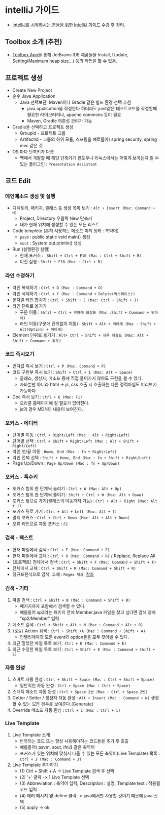 # intelliJ 가이드
- [IntelliJ를 시작하시는 분들을 위한 IntelliJ 가이드](https://www.inflearn.com/course/intellij-guide/) 수강 후 정리.

## Toolbox 소개 (추천)
- [Toolbox App](https://www.jetbrains.com/toolbox/app/)을 통해 JetBrains IDE 제품들을 Install, Update, Setting(Maximum heap size...) 등의 작업을 할 수 있음.

## 프로젝트 생성
- Create New Project
- 순수 Java Application
    - Java 선택보단, Maven이나 Gradle 같은 빌드 환경 선택 추천
        - java application을 작성한다 하더라도 junit같은 테스트코드를 작성할때 필요한 라이브러리나, apache commons 등이 필요
        - Maven, Gradle 의존성 관리가 가능
- Gradle을 선택하고 프로젝트 생성
     - GroupId - 프로젝트 그룹
     - ArtifactId - 그룹의 하위 모듈, 스프링을 예로들어) spring security, spring mvc 같은 것
- OS 마다 단축키가 다름
    - 맥에서 개발할 때 해당 단축키가 윈도우나 리눅스에서는 어떻게 보이는지 알 수 있는 플러그인 : `Presentation Assistant`

## 코드 Edit

### 메인메소드 생성 및 실행

- 디렉토리, 패키지, 클래스 등 생성 목록 보기 : `Alt + Insert (Mac: Command + N)`
    - Project, Directory 우클릭 New 단축키
    - 내가 현재 위치에 생성할 수 있는 모든 리스트
- Code templete (흔히 사용하는 메소드 미리 정리 : 축약어)
    - `psvm` : public static void main() 생성
    -  `sout` : System.out.println() 생성
- Run (실행환경 실행)
    - 헌재 포커스 : ` Shift + Ctrl + F10 (Mac : Ctrl + Shift + R)`
    - 이전 실행 : `Shift + F10 (Mac : Ctrl + R)`

### 라인 수정하기
- 라인 복제하기 : `Ctrl + D (Mac : Command + D)`
- 라인 삭제하기 : `Ctrl + Y (Mac : Command + Delete(백스페이스))`
- 문자열 라인 합치기 : `Ctrl + Shift + J (Mac: Ctrl + Shift + J)`
- 라인 단위로 옮기기
    - 구문 이동 : `Shfit + Ctrl + 위아래 화살표 (Mac :Shift + Command + 위아래)` 
    - 라인 이동(구문에 관계없이 이동) : `Shift + Alt + 위아래 (Mac : Shift + Alt(Option) + 위아래)`
- Element 단위로 옮기기 : `Alt+ Ctrl + Shift + 좌우 화살표 (Mac: Alt + Shift + Command + 좌우)` 

### 코드 즉시보기
- 인자값 즉시 보기 : `Ctrl + P (Mac: Command + P)`
- 코드 구현부 즉시 보기 : `Shift + Ctrl + I (Mac: Alt + Space)`
    - 클래스, 생성자, 메소드 등에 직접 들어가지 않아도 구현을 볼 수 있다.
    - 자바뿐만 아니라  html -> js, css 호출 시 호출하는 다른 정적파일도 미리보기 가능하다.
- Doc 즉시 보기 : `Ctrl + Q (Mac: F1)`
    - 오라클 홈페이지에 갈 필요가 없어진다.
    - js의 경우 MDN의 내용이 보여진다.

### 포커스 - 에디터
- 단어별 이동 : `Ctrl + Right/Left (Mac : Alt + Right/Left)`
- 단어별 선택 : `Ctrl + Shift + Right/Left (Mac : Alt + Shift + Right/Left)`
- 라인 첫/끝 이동 : `Home, End (Mac : fn + Right/Left)`
- 라인 전체 선택 : `Shift + Home, End (Mac : fn + Shift + Right/Left)`
- Page Up/Down : `Page Up/Down (Mac : fn + Up/Down)`

### 포커스 - 특수키
- 포커스 범위 한 단계씩 늘리기 : `Ctrl + W (Mac: Alt + Up)`
- 포커스 범위 한 단계씩 줄이기 : `Shift + Ctrl + W (Mac: Alt + Down)`
- 포커스 앞으로 가기(클래스의 이동까지 가능) : `Ctrl + Alt + Right (Mac: Alt + ])`
- 포커스 뒤로 가기 : `Ctrl + Alt + Left (Mac: Alt + [)`
- 멀티 포커스 : `Ctrl + Ctrl + Down (Mac: Alt + Alt + Down)`
- 오류 라인으로 자동 포커스 : `F2`

### 검색 - 텍스트
- 현재 파일에서 검색 : `Ctrl + F (Mac: Command + F)`
- 현재 파일에서 교체 : `Ctrl + R (Mac: Command + R)` / Replace, Replace All
- (프로젝트) 전체에서 검색 : `Ctrl + Shift + F (Mac: Command + Shift + F)`
- 전체에서 교체 : `Ctrl + Shift + R (Mac: Command + Shift + R)`
- 정규표현식으로 검색, 교체 : `Regex 체크`, [참조](https://jojoldu.tistory.com/160)

### 검색 - 기타
1. 파일 검색 : `Ctrl + Shift + N (Mac : Command + Shift + O)`
    - 패키지까지 포함해서 검색할 수 있다.
    - 예를들어 sp2라는 패키지 안에 Member.java 파일을 찾고 싶다면 검색 창에 "sp2/Member" 입력
2. 메소드 검색 : `Ctrl + Shift + Alt + N (Mac : Command + Alt + O)`
3. `(중요)` Action 검색 : `Ctrl + Shift +A (Mac : Command + Shift + A)`
    - 인텔리제이의 모든 event와 option들을 모두 찾아낼 수 있다.
4. 최근 열었던 파일 목록 보기 : `Ctrl + E (Mac : Command + E)`
5. 최근 수정한 파일 목록 보기 : `Ctrl + Shift + E (Mac : Command + Shift + E)`

### 자동 완성
1. 스마트 자동 완성 : `Ctrl + Shift + Space (Mac : Ctrl + Shift + Space)`
    - 일반적인 자동 완성 : `Ctrl + Space (Mac : Ctrl + Space)`
2. 스태틱 메소드 자동 완성 :  `Ctrl + Space 2번 (Mac : Ctrl + Space 2번)`
3. Getter / Setter / 생성자 자동 완성 :  `Alt + Insert (Mac : Command + N)`  생성할 수 있는 모든 경우를 보여준다.(Generate)
4. Override 메소드 자동 완성 : `Ctrl + i (Mac : Ctrl + i)`

### Live Template
1. Live Template 소개
    - 반복되는 코드 또는 항상 사용해야하는 코드들을 추가 후 호출
    - 예를들어) psvm, sout, ifn과 같은 축약어
    - 포커스가 있는 위치에 맞춰서 나올 수 있는 모든 축약어(Live Template) 목록 : `Ctrl + J (Mac : Command + J)`
2. Live Template 추가하기 
    - (1) Ctrl + Shift + A -> Live Template 검색 후 선택
    - (2) '+' 클릭 -> 1.Live Template 선택
    - (3) Abbreviation : 축약어 입력, Description : 설명, Template text : 적용될 코드 입력
    - (4) 에러 메시지 옆 define 클릭 -> java에서만 사용할 것이기 때문에 java 선택
    - (5) apply -> ok
